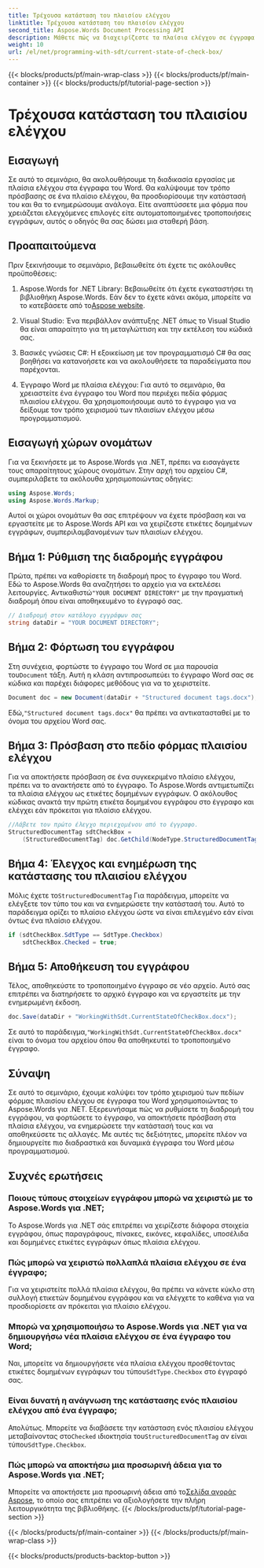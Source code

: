 ```yaml
---
title: Τρέχουσα κατάσταση του πλαισίου ελέγχου
linktitle: Τρέχουσα κατάσταση του πλαισίου ελέγχου
second_title: Aspose.Words Document Processing API
description: Μάθετε πώς να διαχειρίζεστε τα πλαίσια ελέγχου σε έγγραφα του Word με το Aspose.Words για .NET. Αυτός ο οδηγός καλύπτει τη ρύθμιση, την ενημέρωση και την αποθήκευση πλαισίων ελέγχου μέσω προγραμματισμού.
weight: 10
url: /el/net/programming-with-sdt/current-state-of-check-box/
---
```


{{< blocks/products/pf/main-wrap-class >}}
{{< blocks/products/pf/main-container >}}
{{< blocks/products/pf/tutorial-page-section >}}

# Τρέχουσα κατάσταση του πλαισίου ελέγχου

## Εισαγωγή

Σε αυτό το σεμινάριο, θα ακολουθήσουμε τη διαδικασία εργασίας με πλαίσια ελέγχου στα έγγραφα του Word. Θα καλύψουμε τον τρόπο πρόσβασης σε ένα πλαίσιο ελέγχου, θα προσδιορίσουμε την κατάστασή του και θα το ενημερώσουμε ανάλογα. Είτε αναπτύσσετε μια φόρμα που χρειάζεται ελεγχόμενες επιλογές είτε αυτοματοποιημένες τροποποιήσεις εγγράφων, αυτός ο οδηγός θα σας δώσει μια σταθερή βάση.

## Προαπαιτούμενα

Πριν ξεκινήσουμε το σεμινάριο, βεβαιωθείτε ότι έχετε τις ακόλουθες προϋποθέσεις:

1.  Aspose.Words for .NET Library: Βεβαιωθείτε ότι έχετε εγκαταστήσει τη βιβλιοθήκη Aspose.Words. Εάν δεν το έχετε κάνει ακόμα, μπορείτε να το κατεβάσετε από το[Aspose website](https://releases.aspose.com/words/net/).

2. Visual Studio: Ένα περιβάλλον ανάπτυξης .NET όπως το Visual Studio θα είναι απαραίτητο για τη μεταγλώττιση και την εκτέλεση του κώδικά σας.

3. Βασικές γνώσεις C#: Η εξοικείωση με τον προγραμματισμό C# θα σας βοηθήσει να κατανοήσετε και να ακολουθήσετε τα παραδείγματα που παρέχονται.

4. Έγγραφο Word με πλαίσια ελέγχου: Για αυτό το σεμινάριο, θα χρειαστείτε ένα έγγραφο του Word που περιέχει πεδία φόρμας πλαισίου ελέγχου. Θα χρησιμοποιήσουμε αυτό το έγγραφο για να δείξουμε τον τρόπο χειρισμού των πλαισίων ελέγχου μέσω προγραμματισμού.

## Εισαγωγή χώρων ονομάτων

Για να ξεκινήσετε με το Aspose.Words για .NET, πρέπει να εισαγάγετε τους απαραίτητους χώρους ονομάτων. Στην αρχή του αρχείου C#, συμπεριλάβετε τα ακόλουθα χρησιμοποιώντας οδηγίες:

```csharp
using Aspose.Words;
using Aspose.Words.Markup;
```

Αυτοί οι χώροι ονομάτων θα σας επιτρέψουν να έχετε πρόσβαση και να εργαστείτε με το Aspose.Words API και να χειρίζεστε ετικέτες δομημένων εγγράφων, συμπεριλαμβανομένων των πλαισίων ελέγχου.

## Βήμα 1: Ρύθμιση της διαδρομής εγγράφου

 Πρώτα, πρέπει να καθορίσετε τη διαδρομή προς το έγγραφο του Word. Εδώ το Aspose.Words θα αναζητήσει το αρχείο για να εκτελέσει λειτουργίες. Αντικαθιστώ`"YOUR DOCUMENT DIRECTORY"` με την πραγματική διαδρομή όπου είναι αποθηκευμένο το έγγραφό σας.

```csharp
// Διαδρομή στον κατάλογο εγγράφων σας
string dataDir = "YOUR DOCUMENT DIRECTORY";
```

## Βήμα 2: Φόρτωση του εγγράφου

 Στη συνέχεια, φορτώστε το έγγραφο του Word σε μια παρουσία του`Document` τάξη. Αυτή η κλάση αντιπροσωπεύει το έγγραφο Word σας σε κώδικα και παρέχει διάφορες μεθόδους για να το χειριστείτε.

```csharp
Document doc = new Document(dataDir + "Structured document tags.docx");
```

 Εδώ,`"Structured document tags.docx"` θα πρέπει να αντικατασταθεί με το όνομα του αρχείου Word σας.

## Βήμα 3: Πρόσβαση στο πεδίο φόρμας πλαισίου ελέγχου

Για να αποκτήσετε πρόσβαση σε ένα συγκεκριμένο πλαίσιο ελέγχου, πρέπει να το ανακτήσετε από το έγγραφο. Το Aspose.Words αντιμετωπίζει τα πλαίσια ελέγχου ως ετικέτες δομημένων εγγράφων. Ο ακόλουθος κώδικας ανακτά την πρώτη ετικέτα δομημένου εγγράφου στο έγγραφο και ελέγχει εάν πρόκειται για πλαίσιο ελέγχου.

```csharp
//Λάβετε τον πρώτο έλεγχο περιεχομένου από το έγγραφο.
StructuredDocumentTag sdtCheckBox =
    (StructuredDocumentTag) doc.GetChild(NodeType.StructuredDocumentTag, 0, true);
```

## Βήμα 4: Έλεγχος και ενημέρωση της κατάστασης του πλαισίου ελέγχου

 Μόλις έχετε το`StructuredDocumentTag` Για παράδειγμα, μπορείτε να ελέγξετε τον τύπο του και να ενημερώσετε την κατάστασή του. Αυτό το παράδειγμα ορίζει το πλαίσιο ελέγχου ώστε να είναι επιλεγμένο εάν είναι όντως ένα πλαίσιο ελέγχου.

```csharp
if (sdtCheckBox.SdtType == SdtType.Checkbox)
    sdtCheckBox.Checked = true;
```

## Βήμα 5: Αποθήκευση του εγγράφου

Τέλος, αποθηκεύστε το τροποποιημένο έγγραφο σε νέο αρχείο. Αυτό σας επιτρέπει να διατηρήσετε το αρχικό έγγραφο και να εργαστείτε με την ενημερωμένη έκδοση.

```csharp
doc.Save(dataDir + "WorkingWithSdt.CurrentStateOfCheckBox.docx");
```

 Σε αυτό το παράδειγμα,`"WorkingWithSdt.CurrentStateOfCheckBox.docx"` είναι το όνομα του αρχείου όπου θα αποθηκευτεί το τροποποιημένο έγγραφο.

## Σύναψη

Σε αυτό το σεμινάριο, έχουμε καλύψει τον τρόπο χειρισμού των πεδίων φόρμας πλαισίου ελέγχου σε έγγραφα του Word χρησιμοποιώντας το Aspose.Words για .NET. Εξερευνήσαμε πώς να ρυθμίσετε τη διαδρομή του εγγράφου, να φορτώσετε το έγγραφο, να αποκτήσετε πρόσβαση στα πλαίσια ελέγχου, να ενημερώσετε την κατάστασή τους και να αποθηκεύσετε τις αλλαγές. Με αυτές τις δεξιότητες, μπορείτε πλέον να δημιουργείτε πιο διαδραστικά και δυναμικά έγγραφα του Word μέσω προγραμματισμού.

## Συχνές ερωτήσεις

### Ποιους τύπους στοιχείων εγγράφου μπορώ να χειριστώ με το Aspose.Words για .NET;
Το Aspose.Words για .NET σάς επιτρέπει να χειρίζεστε διάφορα στοιχεία εγγράφου, όπως παραγράφους, πίνακες, εικόνες, κεφαλίδες, υποσέλιδα και δομημένες ετικέτες εγγράφων όπως πλαίσια ελέγχου.

### Πώς μπορώ να χειριστώ πολλαπλά πλαίσια ελέγχου σε ένα έγγραφο;
Για να χειριστείτε πολλά πλαίσια ελέγχου, θα πρέπει να κάνετε κύκλο στη συλλογή ετικετών δομημένου εγγράφου και να ελέγχετε το καθένα για να προσδιορίσετε αν πρόκειται για πλαίσιο ελέγχου.

### Μπορώ να χρησιμοποιήσω το Aspose.Words για .NET για να δημιουργήσω νέα πλαίσια ελέγχου σε ένα έγγραφο του Word;
 Ναι, μπορείτε να δημιουργήσετε νέα πλαίσια ελέγχου προσθέτοντας ετικέτες δομημένων εγγράφων του τύπου`SdtType.Checkbox` στο έγγραφό σας.

### Είναι δυνατή η ανάγνωση της κατάστασης ενός πλαισίου ελέγχου από ένα έγγραφο;
 Απολύτως. Μπορείτε να διαβάσετε την κατάσταση ενός πλαισίου ελέγχου μεταβαίνοντας στο`Checked` ιδιοκτησία του`StructuredDocumentTag` αν είναι τύπου`SdtType.Checkbox`.

### Πώς μπορώ να αποκτήσω μια προσωρινή άδεια για το Aspose.Words για .NET;
 Μπορείτε να αποκτήσετε μια προσωρινή άδεια από το[Σελίδα αγοράς Aspose](https://purchase.aspose.com/temporary-license/), το οποίο σας επιτρέπει να αξιολογήσετε την πλήρη λειτουργικότητα της βιβλιοθήκης.
{{< /blocks/products/pf/tutorial-page-section >}}

{{< /blocks/products/pf/main-container >}}
{{< /blocks/products/pf/main-wrap-class >}}

{{< blocks/products/products-backtop-button >}}
